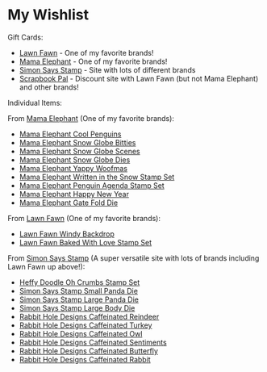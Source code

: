 # My Wishlist 
Gift Cards:
* [Lawn Fawn](http://www.lawnfawn.com) -  One of my favorite brands!
* [Mama Elephant](http://www.mamaelephant.com) - One of my favorite brands!
* [Simon Says Stamp](http://www.simonsaysstamp.com) - Site with lots of different brands
* [Scrapbook Pal](http://www.scrapbookpal.com) - Discount site with Lawn Fawn (but not Mama Elephant) and other brands!

Individual Items:

From [Mama Elephant](http://mamaelephant.com/) (One of my favorite brands):
* [Mama Elephant Cool Penguins](https://mamaelephant.com/products/cool-penguins)
* [Mama Elephant Snow Globe Bitties](https://mamaelephant.com/collections/holidays/products/snow-globe-bitties)
* [Mama Elephant Snow Globe Scenes](https://mamaelephant.com/collections/holidays/products/snow-globe-scenes)
* [Mama Elephant Snow Globe Dies](https://mamaelephant.com/products/snow-globe-bitties-creative-cuts)
* [Mama Elephant Yappy Woofmas](https://mamaelephant.com/products/yappy-woofmas)
* [Mama Elephant Written in the Snow Stamp Set](https://mamaelephant.com/products/written-in-the-snow)
* [Mama Elephant Penguin Agenda Stamp Set](https://mamaelephant.com/products/little-penguin-agenda)
* [Mama Elephant Happy New Year](https://mamaelephant.com/products/happy-new-year-wishes)
* [Mama Elephant Gate Fold Die](https://mamaelephant.com/collections/stand-alone-cuts/products/gatefold-x-fence-creative-cuts)

From [Lawn Fawn](http://www.lawnfawn.com/) (One of my favorite brands):
* [Lawn Fawn Windy Backdrop](https://www.lawnfawn.com/products/stitched-windy-backdrop)
* [Lawn Fawn Baked With Love Stamp Set](https://www.lawnfawn.com/products/baked-with-love)


From [Simon Says Stamp](http://www.simonsaysstamp.com) (A super versatile site with lots of brands including Lawn Fawn up above!):
* [Heffy Doodle Oh Crumbs Stamp Set](https://www.simonsaysstamp.com/product?id=429302)
* [Simon Says Stamp Small Panda Die](https://www.simonsaysstamp.com/product?id=386587)
* [Simon Says Stamp Large Panda Die](https://www.simonsaysstamp.com/product?id=422972)
* [Simon Says Stamp Large Body Die](https://www.simonsaysstamp.com/product?id=422990)
* [Rabbit Hole Designs Caffeinated Reindeer](https://www.simonsaysstamp.com/product/The-Rabbit-Hole-Designs-CAFFEINATED-REINDEER-Clear-Stamps-TRH-32-trh32)
* [Rabbit Hole Designs Caffeinated Turkey](https://www.simonsaysstamp.com/product/The-Rabbit-Hole-Designs-CAFFEINATED-TURKEY-Clear-Stamps-TRH-31-trh31)
* [Rabbit Hole Designs Caffeinated Owl](https://www.simonsaysstamp.com/product/The-Rabbit-Hole-Designs-CAFFEINATED-OWL-Clear-Stamps-TRH-37-trh37)
* [Rabbit Hole Designs Caffeinated Sentiments](https://www.simonsaysstamp.com/product/The-Rabbit-Hole-Designs-PERFECTLY-BLENDED-Clear-Stamps-TRH-17-trh17)
* [Rabbit Hole Designs Caffeinated Butterfly](https://www.simonsaysstamp.com/product/The-Rabbit-Hole-Designs-CAFFEINATED-BUTTERFLY-Clear-Stamps-TRH-38-trh38)
* [Rabbit Hole Designs Caffeinated Rabbit](https://www.simonsaysstamp.com/product/The-Rabbit-Hole-Designs-CAFFEINATED-RABBIT-Clear-Stamps-TRH-15-trh15)
